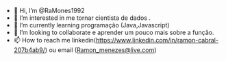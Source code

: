 - 👋 Hi, I’m @RaMones1992
- 👀 I’m interested in  me tornar cientista de dados .
- 🌱 I’m currently learning programação (Java,Javascript)
- 💞️ I’m looking to collaborate  e aprender um pouco mais sobre  a função.
- 📫 How to reach me linkedin(https://www.linkedin.com/in/ramon-cabral-207b4ab9/) ou email (Ramon_menezes@live.com)

<!---
RaMones1992/RaMones1992 is a ✨ special ✨ repository because its `README.md` (this file) appears on your GitHub profile.
You can click the Preview link to take a look at your changes.
--->
